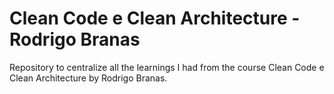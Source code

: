 # Clean Code e Clean Architecture - Rodrigo Branas

Repository to centralize all the learnings I had from the course Clean Code e Clean Architecture by Rodrigo Branas.
